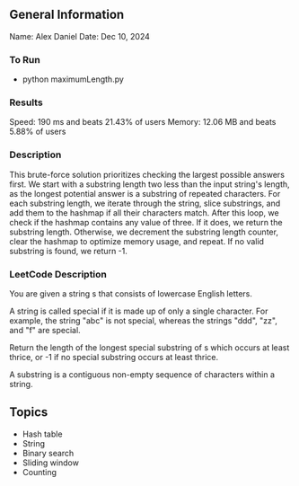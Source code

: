 ## General Information
Name: Alex Daniel
Date: Dec 10, 2024

### To Run
- python maximumLength.py 

### Results
Speed: 190 ms and beats 21.43% of users
Memory: 12.06 MB and beats 5.88% of users

### Description
This brute-force solution prioritizes checking the largest possible answers first. We start with a substring length two less than the input string's length, as the longest potential answer is a substring of repeated characters. For each substring length, we iterate through the string, slice substrings, and add them to the hashmap if all their characters match. After this loop, we check if the hashmap contains any value of three. If it does, we return the substring length. Otherwise, we decrement the substring length counter, clear the hashmap to optimize memory usage, and repeat. If no valid substring is found, we return -1.

### LeetCode Description
You are given a string s that consists of lowercase English letters.

A string is called special if it is made up of only a single character. For example, the string "abc" is not special, whereas the strings "ddd", "zz", and "f" are special.

Return the length of the longest special substring of s which occurs at least thrice, or -1 if no special substring occurs at least thrice.

A substring is a contiguous non-empty sequence of characters within a string.

## Topics
- Hash table
- String
- Binary search
- Sliding window
- Counting